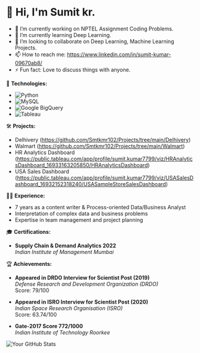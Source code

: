 
# 👋 Hi, I'm Sumit kr.
- 🔭 I’m currently working on NPTEL Assignment Coding Problems.
- 🌱 I’m currently learning Deep Learning.
- 👯 I’m looking to collaborate on Deep Learning, Machine Learning Projects.
- 📫 How to reach me: https://www.linkedin.com/in/sumit-kumar-09670ab8/
- ⚡ Fun fact: Love to discuss things with anyone.

🚀 **Technologies:**
   - ![Python](https://img.shields.io/badge/-Python-3776AB?style=flat&logo=python&logoColor=white)
   - ![MySQL](https://img.shields.io/badge/-MySQL-4479A1?style=flat&logo=mysql&logoColor=white)
   - ![Google BigQuery](https://img.shields.io/badge/-Google%20BigQuery-4285F4?style=flat&logo=google-cloud&logoColor=white)
   - ![Tableau](https://img.shields.io/badge/-Tableau-E97627?style=flat&logo=tableau&logoColor=white)

🛠️ **Projects:**

   - Delhivery (https://github.com/Smtkmr102/Projects/tree/main/Delhivery)
   - Walmart (https://github.com/Smtkmr102/Projects/tree/main/Walmart)
   - HR Analytics Dashboard (https://public.tableau.com/app/profile/sumit.kumar7799/viz/HRAnalyticsDashboard_16933163205850/HRAnalyticsDashboard)
   - USA Sales Dashboard (https://public.tableau.com/app/profile/sumit.kumar7799/viz/USASalesDashboard_16932152318240/USASampleStoreSalesDashboard)

👨‍💼 **Experience:**
   - 7 years as a content writer & Process-oriented Data/Business Analyst
   - Interpretation of complex data and business problems
   - Expertise in team management and project planning

🎓 **Certifications:**
   - **Supply Chain & Demand Analytics 2022**  
     *Indian Institute of Management Mumbai*
  

🏆 **Achievements:**
   - **Appeared in DRDO Interview for Scientist Post (2019)**  
     *Defense Research and Development Organization (DRDO)*  
     Score: 79/100  
    
   - **Appeared in ISRO Interview for Scientist Post (2020)**  
     *Indian Space Research Organisation (ISRO)*  
     Score: 63.74/100  

   - **Gate-2017 Score 772/1000**  
     *Indian Institute of Technology Roorkee*

![Your GitHub Stats](https://github-readme-stats.vercel.app/api?username=Smtkmr102&show_icons=true&hide_title=true)

